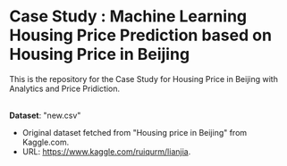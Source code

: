 # Case Study : Machine Learning Housing Price Prediction based on Housing Price in Beijing

This is the repository for the Case Study for Housing Price in Beijing with Analytics and Price Pridiction.

<br>
<b>Dataset</b>: "new.csv"

- Original dataset fetched from "Housing price in Beijing" from Kaggle.com.
- URL: https://www.kaggle.com/ruiqurm/lianjia.
